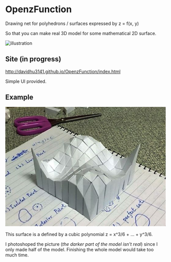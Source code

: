 OpenzFunction
=============

Drawing net for polyhedrons / surfaces expressed by z = f(x, y)

So that you can make real 3D model for some mathematical 2D surface.

![illustration](https://i.imgur.com/XnkHQ4n.jpg)

Site (in progress)
------------------

http://davidhu3141.github.io/OpenzFunction/index.html

Simple UI provided.

Example
-------

![](https://raw.githubusercontent.com/davidhu3141/OpenzFunction/master/Sample/Faked.jpg)

This surface is a defined by a cubic polynomial z = x^3/6 + ... + y^3/6.

I photoshoped the picture (*the darker part of the model isn't real*) since I only made half of the model. Finishing the whole model would take too much time. 
